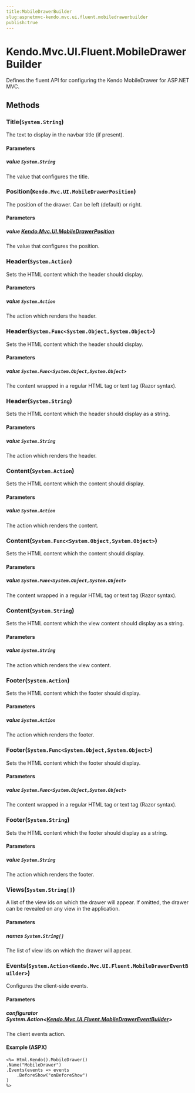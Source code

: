 ```yaml
---
title:MobileDrawerBuilder
slug:aspnetmvc-kendo.mvc.ui.fluent.mobiledrawerbuilder
publish:true
---
```


# Kendo.Mvc.UI.Fluent.MobileDrawerBuilder
Defines the fluent API for configuring the Kendo MobileDrawer for ASP.NET MVC.



## Methods

### Title(`System.String`)
The text to display in the navbar title (if present).


#### Parameters

##### value `System.String`
The value that configures the title.





### Position(`Kendo.Mvc.UI.MobileDrawerPosition`)
The position of the drawer. Can be left (default) or right.


#### Parameters

##### value [Kendo.Mvc.UI.MobileDrawerPosition](/api/wrappers/aspnet-mvc/Kendo.Mvc.UI/MobileDrawerPosition)
The value that configures the position.





### Header(`System.Action`)
Sets the HTML content which the header should display.


#### Parameters

##### value `System.Action`
The action which renders the header.





### Header(`System.Func<System.Object,System.Object>`)
Sets the HTML content which the header should display.


#### Parameters

##### value `System.Func<System.Object,System.Object>`
The content wrapped in a regular HTML tag or text tag (Razor syntax).





### Header(`System.String`)
Sets the HTML content which the header should display as a string.


#### Parameters

##### value `System.String`
The action which renders the header.





### Content(`System.Action`)
Sets the HTML content which the content should display.


#### Parameters

##### value `System.Action`
The action which renders the content.





### Content(`System.Func<System.Object,System.Object>`)
Sets the HTML content which the content should display.


#### Parameters

##### value `System.Func<System.Object,System.Object>`
The content wrapped in a regular HTML tag or text tag (Razor syntax).





### Content(`System.String`)
Sets the HTML content which the view content should display as a string.


#### Parameters

##### value `System.String`
The action which renders the view content.





### Footer(`System.Action`)
Sets the HTML content which the footer should display.


#### Parameters

##### value `System.Action`
The action which renders the footer.





### Footer(`System.Func<System.Object,System.Object>`)
Sets the HTML content which the footer should display.


#### Parameters

##### value `System.Func<System.Object,System.Object>`
The content wrapped in a regular HTML tag or text tag (Razor syntax).





### Footer(`System.String`)
Sets the HTML content which the footer should display as a string.


#### Parameters

##### value `System.String`
The action which renders the footer.





### Views(`System.String[]`)
A list of the view ids on which the drawer will appear. If omitted, the drawer can be revealed on any view in the application.


#### Parameters

##### names `System.String[]`
The list of view ids on which the drawer will appear.





### Events(`System.Action<Kendo.Mvc.UI.Fluent.MobileDrawerEventBuilder>`)
Configures the client-side events.


#### Parameters

##### configurator System.Action<[Kendo.Mvc.UI.Fluent.MobileDrawerEventBuilder](/api/wrappers/aspnet-mvc/Kendo.Mvc.UI.Fluent/MobileDrawerEventBuilder)>
The client events action.




#### Example (ASPX)
    <%= Html.Kendo().MobileDrawer()
    .Name("MobileDrawer")
    .Events(events => events
        .BeforeShow("onBeforeShow")
    )
    %>



